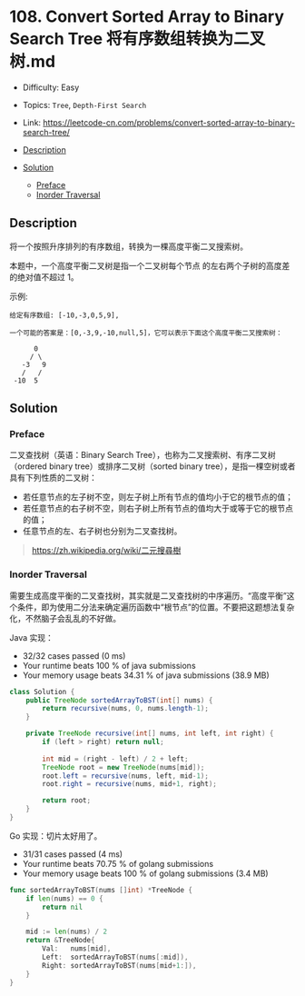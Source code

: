 <!-- omit in toc -->
# 108. Convert Sorted Array to Binary Search Tree 将有序数组转换为二叉树.md

- Difficulty: Easy
- Topics: `Tree`, `Depth-First Search`
- Link: https://leetcode-cn.com/problems/convert-sorted-array-to-binary-search-tree/

- [Description](#description)
- [Solution](#solution)
  - [Preface](#preface)
  - [Inorder Traversal](#inorder-traversal)
## Description

将一个按照升序排列的有序数组，转换为一棵高度平衡二叉搜索树。

本题中，一个高度平衡二叉树是指一个二叉树每个节点 的左右两个子树的高度差的绝对值不超过 1。

示例:
```
给定有序数组: [-10,-3,0,5,9],

一个可能的答案是：[0,-3,9,-10,null,5]，它可以表示下面这个高度平衡二叉搜索树：

      0
     / \
   -3   9
   /   /
 -10  5
```

## Solution

### Preface

二叉查找树（英语：Binary Search Tree），也称为二叉搜索树、有序二叉树（ordered binary tree）或排序二叉树（sorted binary tree），是指一棵空树或者具有下列性质的二叉树：
- 若任意节点的左子树不空，则左子树上所有节点的值均小于它的根节点的值；
- 若任意节点的右子树不空，则右子树上所有节点的值均大于或等于它的根节点的值；
- 任意节点的左、右子树也分别为二叉查找树。

> https://zh.wikipedia.org/wiki/二元搜尋樹

### Inorder Traversal

需要生成高度平衡的二叉查找树，其实就是二叉查找树的中序遍历。“高度平衡”这个条件，即为使用二分法来确定遍历函数中“根节点”的位置。不要把这题想法复杂化，不然脑子会乱乱的不好做。

Java 实现：

- 32/32 cases passed (0 ms)
- Your runtime beats 100 % of java submissions
- Your memory usage beats 34.31 % of java submissions (38.9 MB)

```java
class Solution {
    public TreeNode sortedArrayToBST(int[] nums) {
        return recursive(nums, 0, nums.length-1);
    }

    private TreeNode recursive(int[] nums, int left, int right) {
        if (left > right) return null;
        
        int mid = (right - left) / 2 + left;
        TreeNode root = new TreeNode(nums[mid]);
        root.left = recursive(nums, left, mid-1);
        root.right = recursive(nums, mid+1, right);

        return root;
    }
}
```


Go 实现：切片太好用了。

- 31/31 cases passed (4 ms)
- Your runtime beats 70.75 % of golang submissions
- Your memory usage beats 100 % of golang submissions (3.4 MB)

```go
func sortedArrayToBST(nums []int) *TreeNode {
	if len(nums) == 0 {
		return nil
	}

	mid := len(nums) / 2
	return &TreeNode{
		Val:   nums[mid],
		Left:  sortedArrayToBST(nums[:mid]),
		Right: sortedArrayToBST(nums[mid+1:]),
	}
}
```
